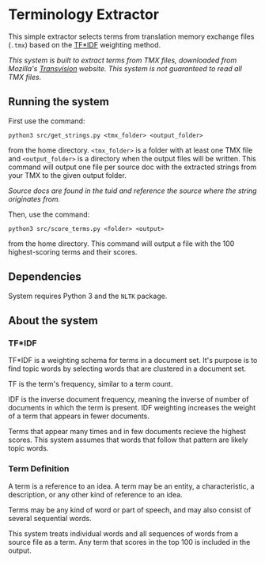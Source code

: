 # Terminology Extractor

This simple extractor selects terms from translation memory exchange files (`.tmx`) based on the [TF\*IDF](https://en.wikipedia.org/wiki/Tf%E2%80%93idf) weighting method.

*This system is built to extract terms from TMX files, downloaded from Mozilla's [Transvision](https://transvision.mozfr.org/downloads/) website. This system is not guaranteed to read all TMX files.*

## Running the system

First use the command:

`python3 src/get_strings.py <tmx_folder> <output_folder>`

from the home directory. `<tmx_folder>` is a folder with at least one TMX file and `<output_folder>` is a directory when the output files will be written. This command will output one file per source doc with the extracted strings from your TMX to the given output folder. 

*Source docs are found in the tuid and reference the source where the string originates from.*

Then, use the command:

`python3 src/score_terms.py <folder> <output>`

from the home directory. This command will output a file with the 100 highest-scoring terms and their scores.

## Dependencies

System requires Python 3 and the `NLTK` package.

## About the system

### TF\*IDF

TF\*IDF is a weighting schema for terms in a document set. It's purpose is to find topic words by selecting words that are clustered in a document set. 

TF is the term's frequency, similar to a term count. 

IDF is the inverse document frequency, meaning the inverse of number of documents in which the term is present. IDF weighting increases the weight of a term that appears in fewer documents.

Terms that appear many times and in few documents recieve the highest scores. This system assumes that words that follow that pattern are likely topic words.

### Term Definition

A term is a reference to an idea. A term may be an entity, a characteristic, a description, or any other kind of reference to an idea. 

Terms may be any kind of word or part of speech, and may also consist of several sequential words.

This system treats individual words and all sequences of words from a source file as a term. Any term that scores in the top 100 is included in the output. 